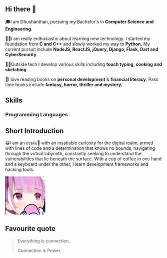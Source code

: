 ## Hi there 👋
<!-- Add emojis -->
🎓I am Dhushanthan, pursuing my Bachelor's in **Computer Science and Engineering**.

🧑‍💻I am really enthusiastic about learning new technology. I started my foundation from **C and C++** and slowly worked my way to **Python.** My current pursuit include **NodeJS, ReactJS, jQuery, Django, Flask, Dart and CyberSecurity**.

🧑‍🍳Outside tech I develop various skills including **touch typing, cooking and sketching.**

📖I love reading books on **personal development** & **financial literacy**. Pass time books include **fantasy, horror, thriller and mystery.**

<!-- Add Skills -->
## Skills
### Programming Languages

<!-- Add github Stats -->
<!-- Add links -->
## Short Introduction
😁I am an `Otaku`🏯 with an insatiable curiosity for the digital realm, armed with lines of code and a determination that knows no bounds, navigating through the virtual labyrinth, constantly seeking to understand the vulnerabilities that lie beneath the surface. With a cup of coffee in one hand and a keyboard under the other, I learn development frameworks and hacking tools.

![](assets/cupoftea.png)

## Favourite quote
> Everything is connection.
>
> Connection is Power.
<!--
**Z3r0Tw0-ZT/Z3r0Tw0-ZT** is a ✨ _special_ ✨ repository because its `README.md` (this file) appears on your GitHub profile.

Here are some ideas to get you started:

- 🔭 I’m currently working on ...
- 🌱 I’m currently learning ...
- 👯 I’m looking to collaborate on ...
- 🤔 I’m looking for help with ...
- 💬 Ask me about ...
- 📫 How to reach me: ...
- 😄 Pronouns: ...
- ⚡ Fun fact: ...
-->
